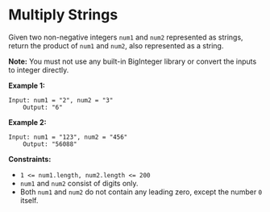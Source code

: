 # Multiply Strings

Given two non-negative integers `num1` and `num2` represented as
strings, return the product of `num1` and `num2`, also represented as a
string.

**Note:** You must not use any built-in BigInteger library or convert
the inputs to integer directly.

**Example 1:**

    Input: num1 = "2", num2 = "3"
        Output: "6"
        

**Example 2:**

    Input: num1 = "123", num2 = "456"
        Output: "56088"

**Constraints:**

- `1 <= num1.length, num2.length <= 200`
- `num1` and `num2` consist of digits only.
- Both `num1` and `num2` do not contain any leading zero, except the
  number `0` itself.
